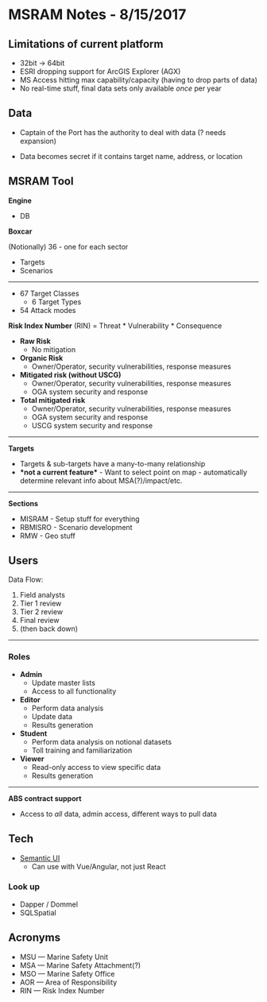 # MSRAM Notes - 8/15/2017

## Limitations of current platform

- 32bit -> 64bit
- ESRI dropping support for ArcGIS Explorer (AGX)
- MS Access hitting max capability/capacity (having to drop parts of data)
- No real-time stuff, final data sets only available *once* per year

## Data

- Captain of the Port has the authority to deal with data (? needs expansion)

- Data becomes secret if it contains target name, address, or location

## MSRAM Tool

**Engine**

- DB

**Boxcar**

(Notionally) 36 - one for each sector

- Targets
- Scenarios

---

- 67 Target Classes
	- 6 Target Types
- 54 Attack modes

**Risk Index Number** (RIN) = Threat \* Vulnerability \* Consequence

- **Raw Risk**
	- No mitigation
- **Organic Risk**
	- Owner/Operator, security vulnerabilities, response measures
- **Mitigated risk (without USCG)**
	- Owner/Operator, security vulnerabilities, response measures
	- OGA system security and response
- **Total mitigated risk**
	- Owner/Operator, security vulnerabilities, response measures
	- OGA system security and response
	- USCG system security and response

---

**Targets**

- Targets & sub-targets have a many-to-many relationship
- **\*not a current feature\*** - Want to select point on map - automatically determine relevant info about MSA(?)/impact/etc.

---

**Sections**

- MISRAM - Setup stuff for everything
- RBMISRO - Scenario development
- RMW - Geo stuff

## Users

Data Flow:

1. Field analysts
1. Tier 1 review
1. Tier 2 review
1. Final review
1. (then back down)

---

### Roles

- **Admin**
	- Update master lists
	- Access to all functionality
- **Editor**
	- Perform data analysis
	- Update data
	- Results generation
- **Student**
	- Perform data analysis on notional datasets
	- Toll training and familiarization
- **Viewer**
	- Read-only access to view specific data
	- Results generation

---

**ABS contract support**

- Access to *all* data, admin access, different ways to pull data

## Tech

- [Semantic UI](https://semantic-ui.com/)
	- Can use with Vue/Angular, not just React

### Look up

- Dapper / Dommel
- SQLSpatial

## Acronyms

- MSU &mdash; Marine Safety Unit
- MSA &mdash; Marine Safety Attachment(?)
- MSO &mdash; Marine Safety Office
- AOR &mdash; Area of Responsibility
- RIN &mdash; Risk Index Number
